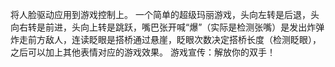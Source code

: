
将人脸驱动应用到游戏控制上。
一个简单的超级玛丽游戏，头向左转是后退，头向右转是前进，头向上转是跳跃，嘴巴张开喊“爆”（实际是检测张嘴）是发出炸弹炸走前方敌人，连读眨眼是搭桥通过悬崖，眨眼次数决定搭桥长度（检测眨眼），之后可以加上其他表情对应的游戏效果。
游戏宣传：解放你的双手！
